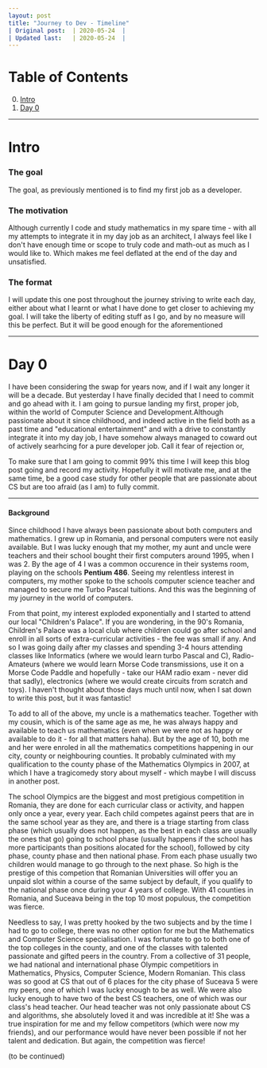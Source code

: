 ```yaml
---
layout: post
title: "Journey to Dev - Timeline"
| Original post:  | 2020-05-24  |
| Updated last:   | 2020-05-24  |
---
```

# Table of Contents
0. [Intro](#Intro)
1. [Day 0](#Day0)
----
# Intro

### The goal
The goal, as previously mentioned is to find my first job as a developer. 

### The motivation
Although currently I code and study mathematics in my spare time - with all my attempts to integrate it in my day job as an architect, I always feel like I don't have enough time or scope to truly code and math-out as much as I would like to. Which makes me feel deflated at the end of the day and unsatisfied.

### The format
I will update this one post throughout the journey striving to write each day, either about what I learnt or what I have done to get closer to achieving my goal. I will take the liberty of editing stuff as I go, and by no measure will this be perfect. But it will be good enough for the aforementioned 

---

# Day 0
I have been considering the swap for years now, and if I wait any longer it will be a decade. But yesterday I have finally decided that I need to commit and go ahead with it. I am going to pursue landing my first, proper job, within the world of Computer Science and Development.Although passionate about it since childhood, and indeed active in the field both as a past time and "educational entertainment" and with a drive to constantly integrate it into my day job, I have somehow always managed to coward out of actively searhcing for a pure developer job. Call it fear of rejection or, 

To make sure that I am going to commit 99% this time I will keep this blog post going and record my activity. Hopefully it will motivate me, and at the same time, be a good case study for other people that are passionate about CS but are too afraid (as I am) to fully commit. 

---

#### Background
Since childhood I have always been passionate about both computers and mathematics. I grew up in Romania, and personal computers were not easily available. But I was lucky enough that my mother, my aunt and uncle were teachers and their school bought their first computers around 1995, when I was 2. By the age of 4 I was a common occurence in their systems room, playing on the schools **Pentium 486**. Seeing my relentless interest in computers, my mother spoke to the schools computer science teacher and managed to secure me Turbo Pascal tuitions. And this was the beginning of my journey in the world of computers. 

From that point, my interest exploded exponentially and I started to attend our local "Children's Palace". If you are wondering, in the 90's Romania, Children's Palace was a local club where children could go after school and enroll in all sorts of extra-curricular activities - the fee was small if any. And so I was going daily after my classes and spending 3-4 hours attending classes like Informatics (where we would learn turbo Pascal and C), Radio-Amateurs (where we would learn Morse Code transmissions, use it on a Morse Code Paddle and hopefully - take our HAM radio exam - never did that sadly), electronics (where we would create circuits from scratch and toys). I haven't thought about those days much until now, when I sat down to write this post, but it was fantastic!

To add to all of the above, my uncle is a mathematics teacher. Together with my cousin, which is of the same age as me, he was always happy and available to teach us mathematics (even when we were not as happy or available to do it - for all that matters haha). But by the age of 10, both me and her were enroled in all the mathematics competitions happening in our city, county or neighbouring counties. It probably culminated with my qualification to the county phase of the Mathematics Olympics in 2007, at which I have a tragicomedy story about myself - which maybe I will discuss in another post. 

The school Olympics are the biggest and most pretigious competition in Romania, they are done for each curricular class or activity, and happen only once a year, every year. Each child competes against peers that are in the same school year as they are, and there is a triage starting from class phase (which usually does not happen, as the best in each class are usually the ones that go) going to school phase (usually happens if the school has more participants than positions alocated for the school), followed by city phase, county phase and then national phase. From each phase usually two children would manage to go through to the next phase. So high is the prestige of this competion that Romanian Universities will offer you an unpaid slot within a course of the same subject by default, if you qualify to the national phase once during your 4 years of college. With 41 counties in Romania, and Suceava being in the top 10 most populous, the competition was fierce.

Needless to say, I was pretty hooked by the two subjects and by the time I had to go to college, there was no other option for me but the Mathematics and Computer Science specialisation. I was fortunate to go to both one of the top colleges in the county, and one of the classes with talented passionate and gifted peers in the country. From a collective of 31 people, we had national and international phase Olympic competitiors in Mathematics, Physics, Computer Science, Modern Romanian. This class was so good at CS that out of 6 places for the city phase of Suceava 5 were my peers, one of which I was lucky enough to be as well. We were also lucky enough to have two of the best CS teachers, one of which was our class's head teacher. Our head teacher was not only passionate about CS and algorithms, she absolutely loved it and was incredible at it! She was a true inspiration for me and my fellow competitors (which were now my friends), and our performance would have never been possible if not her talent and dedication. But again, the competition was fierce!

(to be continued)
